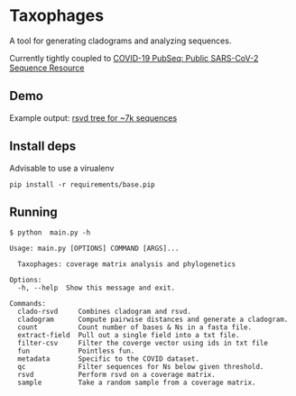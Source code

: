 # Taxophages
A tool for generating cladograms and analyzing sequences.

Currently tightly coupled to [COVID-19 PubSeq: Public SARS-CoV-2 Sequence Resource](http://covid19.genenetwork.org/)

## Demo
Example output: [rsvd tree for ~7k sequences](urbanslug.github.io/taxophages/)

## Install deps

Advisable to use a virualenv
```
pip install -r requirements/base.pip
```

## Running

```
$ python  main.py -h

Usage: main.py [OPTIONS] COMMAND [ARGS]...

  Taxophages: coverage matrix analysis and phylogenetics

Options:
  -h, --help  Show this message and exit.

Commands:
  clado-rsvd     Combines cladogram and rsvd.
  cladogram      Compute pairwise distances and generate a cladogram.
  count          Count number of bases & Ns in a fasta file.
  extract-field  Pull out a single field into a txt file.
  filter-csv     Filter the coverge vector using ids in txt file
  fun            Pointless fun.
  metadata       Specific to the COVID dataset.
  qc             Filter sequences for Ns below given threshold.
  rsvd           Perform rsvd on a coverage matrix.
  sample         Take a random sample from a coverage matrix.
```
